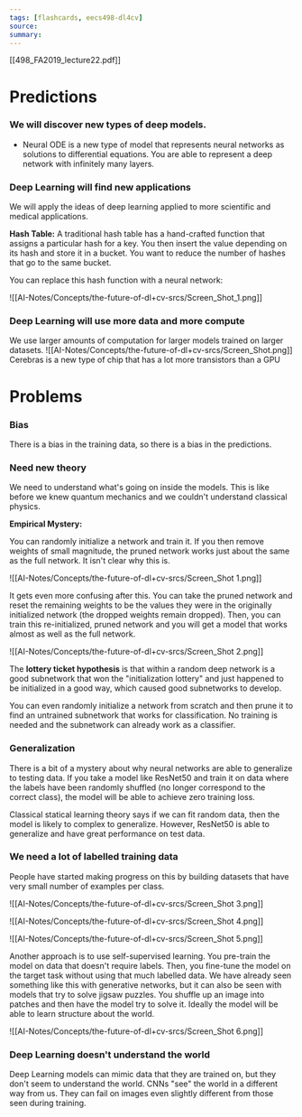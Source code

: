 ```yaml
---
tags: [flashcards, eecs498-dl4cv]
source:
summary:
---
```

[[498_FA2019_lecture22.pdf]]

# Predictions
### We will discover new types of deep models.
- Neural ODE is a new type of model that represents neural networks as solutions to differential equations. You are able to represent a deep network with infinitely many layers.

### Deep Learning will find new applications
We will apply the ideas of deep learning applied to more scientific and medical applications.

**Hash Table:**
A traditional hash table has a hand-crafted function that assigns a particular hash for a key. You then insert the value depending on its hash and store it in a bucket. You want to reduce the number of hashes that go to the same bucket.

You can replace this hash function with a neural network:

![[AI-Notes/Concepts/the-future-of-dl+cv-srcs/Screen_Shot_1.png]]

### Deep Learning will use more data and more compute
We use larger amounts of computation for larger models trained on larger datasets.
![[AI-Notes/Concepts/the-future-of-dl+cv-srcs/Screen_Shot.png]]
Cerebras is a new type of chip that has a lot more transistors than a GPU

# Problems

### Bias

There is a bias in the training data, so there is a bias in the predictions.

### Need new theory

We need to understand what's going on inside the models. This is like before we knew quantum mechanics and we couldn't understand classical physics.

**Empirical Mystery:**

You can randomly initialize a network and train it. If you then remove weights of small magnitude, the pruned network works just about the same as the full network. It isn't clear why this is.

![[AI-Notes/Concepts/the-future-of-dl+cv-srcs/Screen_Shot 1.png]]

It gets even more confusing after this. You can take the pruned network and reset the remaining weights to be the values they were in the originally initialized network (the dropped weights remain dropped). Then, you can train this re-initialized, pruned network and you will get a model that works almost as well as the full network.

![[AI-Notes/Concepts/the-future-of-dl+cv-srcs/Screen_Shot 2.png]]

The **lottery ticket hypothesis** is that within a random deep network is a good subnetwork that won the "initialization lottery" and just happened to be initialized in a good way, which caused good subnetworks to develop.

You can even randomly initialize a network from scratch and then prune it to find an untrained subnetwork that works for classification. No training is needed and the subnetwork can already work as a classifier.

### Generalization
There is a bit of a mystery about why neural networks are able to generalize to testing data. If you take a model like ResNet50 and train it on data where the labels have been randomly shuffled (no longer correspond to the correct class), the model will be able to achieve zero training loss. 

Classical statical learning theory says if we can fit random data, then the model is likely to complex to generalize. However, ResNet50 is able to generalize and have great performance on test data.

### We need a lot of labelled training data
People have started making progress on this by building datasets that have very small number of examples per class.

![[AI-Notes/Concepts/the-future-of-dl+cv-srcs/Screen_Shot 3.png]]

![[AI-Notes/Concepts/the-future-of-dl+cv-srcs/Screen_Shot 4.png]]

![[AI-Notes/Concepts/the-future-of-dl+cv-srcs/Screen_Shot 5.png]]

Another approach is to use self-supervised learning. You pre-train the model on data that doesn't require labels. Then, you fine-tune the model on the target task without using that much labelled data. We have already seen something like this with generative networks, but it can also be seen with models that try to solve jigsaw puzzles. You shuffle up an image into patches and then have the model try to solve it. Ideally the model will be able to learn structure about the world.

![[AI-Notes/Concepts/the-future-of-dl+cv-srcs/Screen_Shot 6.png]]

### Deep Learning doesn't understand the world
Deep Learning models can mimic data that they are trained on, but they don't seem to understand the world. CNNs "see" the world in a different way from us. They can fail on images even slightly different from those seen during training.